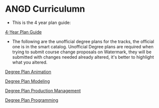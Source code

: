 # ANGD Curriculumn

- This is the 4 year plan guide:

[4-Year Plan Guide](https://studentuiwtx-my.sharepoint.com/:w:/g/personal/jili1_uiwtx_edu/EYaseKfWtBtDs5_xpMDO2MQB5JpfUavgGygTGZaIAmsd4A?e=647YfB)

- The following are the unofficial degree plans for the tracks, the official one is in the smart catalog.
Unofficial Degree plans are required when trying to submit course change proposals on Watermark, they will be submitted with changes needed already altered, it's better to highlight what you altered.

[Degree Plan Animation](https://studentuiwtx-my.sharepoint.com/:w:/g/personal/jili1_uiwtx_edu/EeXre_RtdbhBjWT58UgcmywBh6joNpc4rUNPxnzBSaZ6eA?e=GgLTeH)

[Degree Plan Modeling](https://studentuiwtx-my.sharepoint.com/:w:/g/personal/jili1_uiwtx_edu/EVS7hClBY6xNidm2nT36mH4BpTr06lIvpNbdRVv7YIJ8kw?e=wjcRVx)

[Degree Plan Production Management](https://studentuiwtx-my.sharepoint.com/:w:/g/personal/jili1_uiwtx_edu/EanfQJ8X7ZVGpS8dyrgfVC0BQevWSVtxk49AL5a9hvvrlw?e=BXrlw8)

[Degree Plan Programming](https://studentuiwtx-my.sharepoint.com/:w:/g/personal/jili1_uiwtx_edu/ES0VgS8l4hFNvRMCs9tWZ48By_n6lLfr7WdYtSAuqoVA8Q?e=Eh4gn1)

